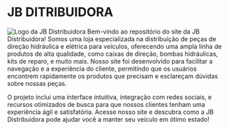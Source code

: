 # JB DITRIBUIDORA
![Logo da JB Distribuidora](assets/logo.png)
Bem-vindo ao repositório do site da JB Distribuidora! Somos uma loja especializada na distribuição de peças de direção hidráulica e elétrica para veículos, oferecendo uma ampla linha de produtos de alta qualidade, como caixas de direção, bombas hidráulicas, kits de reparo, e muito mais. Nosso site foi desenvolvido para facilitar a navegação e a experiência do cliente, permitindo que os usuários encontrem rapidamente os produtos que precisam e esclareçam dúvidas sobre nossas peças.

O projeto inclui uma interface intuitiva, integração com redes sociais, e recursos otimizados de busca para que nossos clientes tenham uma experiência ágil e satisfatória. Acesse nosso site e descubra como a JB Distribuidora pode ajudar você a manter seu veículo em ótimo estado!

